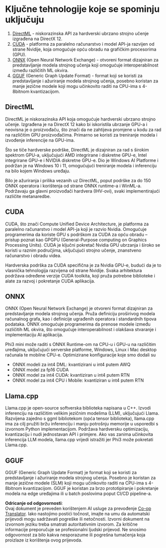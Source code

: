 <!--
CO_OP_TRANSLATOR_METADATA:
{
  "original_hash": "9841486ba4cf2590fabe609b925b00eb",
  "translation_date": "2025-07-16T18:48:35+00:00",
  "source_file": "md/01.Introduction/01/01.Understandingtech.md",
  "language_code": "hr"
}
-->
# Ključne tehnologije koje se spominju uključuju

1. [DirectML](https://learn.microsoft.com/windows/ai/directml/dml?WT.mc_id=aiml-138114-kinfeylo) - niskorazinska API za hardverski ubrzano strojno učenje izgrađena na DirectX 12.
2. [CUDA](https://blogs.nvidia.com/blog/what-is-cuda-2/) - platforma za paralelno računarstvo i model API-ja razvijen od strane Nvidije, koja omogućuje opću obradu na grafičkim procesorima (GPU).
3. [ONNX](https://onnx.ai/) (Open Neural Network Exchange) - otvoreni format dizajniran za predstavljanje modela strojnog učenja koji omogućuje interoperabilnost između različitih ML okvira.
4. [GGUF](https://github.com/ggerganov/ggml/blob/master/docs/gguf.md) (Generic Graph Update Format) - format koji se koristi za predstavljanje i ažuriranje modela strojnog učenja, posebno koristan za manje jezične modele koji mogu učinkovito raditi na CPU-ima s 4-8bitnom kvantizacijom.

## DirectML

DirectML je niskorazinska API koja omogućuje hardverski ubrzano strojno učenje. Izgrađena je na DirectX 12 kako bi iskoristila ubrzanje GPU-a i neovisna je o proizvođaču, što znači da ne zahtijeva promjene u kodu za rad na različitim GPU proizvođačima. Primarno se koristi za treniranje modela i izvođenje inferencije na GPU-ima.

Što se tiče hardverske podrške, DirectML je dizajniran za rad s širokim spektrom GPU-a, uključujući AMD integrirane i diskretne GPU-e, Intel integrirane GPU-e i NVIDIA diskretne GPU-e. Dio je Windows AI Platforme i podržan je na Windows 10 i 11, omogućujući treniranje modela i inferenciju na bilo kojem Windows uređaju.

Bilo je ažuriranja i prilika vezanih uz DirectML, poput podrške za do 150 ONNX operatora i korištenja od strane ONNX runtime-a i WinML-a. Podržavaju ga glavni proizvođači hardvera (IHV-ovi), svaki implementirajući različite metanaredbe.

## CUDA

CUDA, što znači Compute Unified Device Architecture, je platforma za paralelno računarstvo i model API-ja koji je razvio Nvidia. Omogućuje programerima da koriste GPU s podrškom za CUDA za opću obradu – pristup poznat kao GPGPU (General-Purpose computing on Graphics Processing Units). CUDA je ključni pokretač Nvidia GPU ubrzanja i široko se koristi u raznim područjima, uključujući strojno učenje, znanstveno računarstvo i obradu videa.

Hardverska podrška za CUDA specifična je za Nvidia GPU-e, budući da je to vlasnička tehnologija razvijena od strane Nvidije. Svaka arhitektura podržava određene verzije CUDA toolkita, koji pruža potrebne biblioteke i alate za razvoj i pokretanje CUDA aplikacija.

## ONNX

ONNX (Open Neural Network Exchange) je otvoreni format dizajniran za predstavljanje modela strojnog učenja. Pruža definiciju proširivog modela računalnog grafa, kao i definicije ugrađenih operatora i standardnih tipova podataka. ONNX omogućuje programerima da prenose modele između različitih ML okvira, što omogućuje interoperabilnost i olakšava stvaranje i implementaciju AI aplikacija.

Phi3 mini može raditi s ONNX Runtime-om na CPU-u i GPU-u na različitim uređajima, uključujući serverske platforme, Windows, Linux i Mac desktop računala te mobilne CPU-e.
Optimizirane konfiguracije koje smo dodali su

- ONNX modeli za int4 DML: kvantizirani u int4 putem AWQ
- ONNX model za fp16 CUDA
- ONNX model za int4 CUDA: kvantiziran u int4 putem RTN
- ONNX model za int4 CPU i Mobile: kvantiziran u int4 putem RTN

## Llama.cpp

Llama.cpp je open-source softverska biblioteka napisana u C++. Izvodi inferenciju na različitim velikim jezičnim modelima (LLM), uključujući Llama. Razvijena zajedno s ggml bibliotekom (opća tensor biblioteka), llama.cpp ima za cilj pružiti bržu inferenciju i manju potrošnju memorije u usporedbi s izvornom Python implementacijom. Podržava hardversku optimizaciju, kvantizaciju i nudi jednostavan API i primjere. Ako vas zanima učinkovita inferencija LLM modela, llama.cpp vrijedi istražiti jer Phi3 može pokretati Llama.cpp.

## GGUF

GGUF (Generic Graph Update Format) je format koji se koristi za predstavljanje i ažuriranje modela strojnog učenja. Posebno je koristan za manje jezične modele (SLM) koji mogu učinkovito raditi na CPU-ima s 4-8bitnom kvantizacijom. GGUF je koristan za brzo prototipiranje i pokretanje modela na edge uređajima ili u batch poslovima poput CI/CD pipeline-a.

**Odricanje od odgovornosti**:  
Ovaj dokument je preveden korištenjem AI usluge za prevođenje [Co-op Translator](https://github.com/Azure/co-op-translator). Iako nastojimo postići točnost, imajte na umu da automatski prijevodi mogu sadržavati pogreške ili netočnosti. Izvorni dokument na izvornom jeziku treba smatrati autoritativnim izvorom. Za kritične informacije preporučuje se profesionalni ljudski prijevod. Ne snosimo odgovornost za bilo kakva nesporazume ili pogrešna tumačenja koja proizlaze iz korištenja ovog prijevoda.